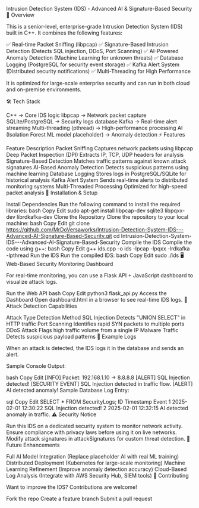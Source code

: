 Intrusion Detection System (IDS) - Advanced AI & Signature-Based Security
📌 Overview

This is a senior-level, enterprise-grade Intrusion Detection System (IDS) built in C++. It combines the following features:

✅ Real-time Packet Sniffing (libpcap)
✅ Signature-Based Intrusion Detection (Detects SQL injection, DDoS, Port Scanning)
✅ AI-Powered Anomaly Detection (Machine Learning for unknown threats)
✅ Database Logging (PostgreSQL for security event storage)
✅ Kafka Alert System (Distributed security notifications)
✅ Multi-Threading for High Performance

It is optimized for large-scale enterprise security and can run in both cloud and on-premise environments.

🛠️ Tech Stack

C++ → Core IDS logic
libpcap → Network packet capture
SQLite/PostgreSQL → Security logs database
Kafka → Real-time alert streaming
Multi-threading (pthread) → High-performance processing
AI (Isolation Forest ML model placeholder) → Anomaly detection
⚡ Features

Feature	Description
Packet Sniffing	Captures network packets using libpcap
Deep Packet Inspection (DPI)	Extracts IP, TCP, UDP headers for analysis
Signature-Based Detection	Matches traffic patterns against known attack signatures
AI-Based Anomaly Detection	Detects suspicious patterns using machine learning
Database Logging	Stores logs in PostgreSQL/SQLite for historical analysis
Kafka Alert System	Sends real-time alerts to distributed monitoring systems
Multi-Threaded Processing	Optimized for high-speed packet analysis
🚀 Installation & Setup

Install Dependencies
Run the following command to install the required libraries:
bash
Copy
Edit
sudo apt-get install libpcap-dev sqlite3 libpqxx-dev librdkafka-dev
Clone the Repository
Clone the repository to your local machine:
bash
Copy
Edit
git clone https://github.com/MrDoVersaworks/Intrusion-Detection-System-IDS---Advanced-AI-Signature-Based-Security.git
cd Intrusion-Detection-System-IDS---Advanced-AI-Signature-Based-Security
Compile the IDS
Compile the code using g++:
bash
Copy
Edit
g++ ids.cpp -o ids -lpcap -lpqxx -lrdkafka -lpthread
Run the IDS
Run the compiled IDS:
bash
Copy
Edit
sudo ./ids
🖥️ Web-Based Security Monitoring Dashboard

For real-time monitoring, you can use a Flask API + JavaScript dashboard to visualize attack logs.

Run the Web API
bash
Copy
Edit
python3 flask_api.py
Access the Dashboard
Open dashboard.html in a browser to see real-time IDS logs.
📌 Attack Detection Capabilities

Attack Type	Detection Method
SQL Injection	Detects "UNION SELECT" in HTTP traffic
Port Scanning	Identifies rapid SYN packets to multiple ports
DDoS Attack	Flags high traffic volume from a single IP
Malware Traffic	Detects suspicious payload patterns
📜 Example Logs

When an attack is detected, the IDS logs it in the database and sends an alert.

Sample Console Output:

bash
Copy
Edit
[INFO] Packet: 192.168.1.10 -> 8.8.8.8
[ALERT] SQL Injection detected!
[SECURITY EVENT] SQL Injection detected in traffic flow.
[ALERT] AI detected anomaly!
Sample Database Log Entry:

sql
Copy
Edit
SELECT * FROM SecurityLogs;
ID	Timestamp	Event
1	2025-02-01 12:30:22	SQL Injection detected!
2	2025-02-01 12:32:15	AI detected anomaly in traffic.
⚠️ Security Notice

Run this IDS on a dedicated security system to monitor network activity.
Ensure compliance with privacy laws before using it on live networks.
Modify attack signatures in attackSignatures for custom threat detection.
📢 Future Enhancements

Full AI Model Integration (Replace placeholder AI with real ML training)
Distributed Deployment (Kubernetes for large-scale monitoring)
Machine Learning Refinement (Improve anomaly detection accuracy)
Cloud-Based Log Analysis (Integrate with AWS Security Hub, SIEM tools)
🤝 Contributing

Want to improve the IDS? Contributions are welcome!

Fork the repo
Create a feature branch
Submit a pull request

